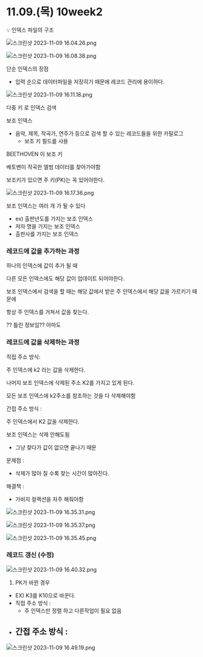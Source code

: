 # 11.09.(목) 10week2

<aside>
💡 인덱스 파일의 구조

</aside>

![스크린샷 2023-11-09 16.04.26.png](11%2009%20(%E1%84%86%E1%85%A9%E1%86%A8)%2010week2%209d86ab32cc5c46e88dc75797d41afc30/%25E1%2584%2589%25E1%2585%25B3%25E1%2584%258F%25E1%2585%25B3%25E1%2584%2585%25E1%2585%25B5%25E1%2586%25AB%25E1%2584%2589%25E1%2585%25A3%25E1%2586%25BA_2023-11-09_16.04.26.png)

![스크린샷 2023-11-09 16.08.38.png](11%2009%20(%E1%84%86%E1%85%A9%E1%86%A8)%2010week2%209d86ab32cc5c46e88dc75797d41afc30/%25E1%2584%2589%25E1%2585%25B3%25E1%2584%258F%25E1%2585%25B3%25E1%2584%2585%25E1%2585%25B5%25E1%2586%25AB%25E1%2584%2589%25E1%2585%25A3%25E1%2586%25BA_2023-11-09_16.08.38.png)

단순 인덱스의 장점

- 입력 순으로 데이터파일을 저장히기 때문에 레코드 관리에 용이하다.

![스크린샷 2023-11-09 16.11.18.png](11%2009%20(%E1%84%86%E1%85%A9%E1%86%A8)%2010week2%209d86ab32cc5c46e88dc75797d41afc30/%25E1%2584%2589%25E1%2585%25B3%25E1%2584%258F%25E1%2585%25B3%25E1%2584%2585%25E1%2585%25B5%25E1%2586%25AB%25E1%2584%2589%25E1%2585%25A3%25E1%2586%25BA_2023-11-09_16.11.18.png)

다중 키 로 인덱스 검색

보조 인덱스

- 음악, 제목, 작곡가, 연주가 등으로 검색 할 수 있는 레코드들을 위한 카탈로그
    - 보조 키 필드를 사용
    

BEETHOVEN 이 보조 키

베토벤이 작곡한 엘범 데이터를 찾아가야함

보조키가 있으면 주 키(PK)는 꼭 있어야한다.

![스크린샷 2023-11-09 16.17.36.png](11%2009%20(%E1%84%86%E1%85%A9%E1%86%A8)%2010week2%209d86ab32cc5c46e88dc75797d41afc30/%25E1%2584%2589%25E1%2585%25B3%25E1%2584%258F%25E1%2585%25B3%25E1%2584%2585%25E1%2585%25B5%25E1%2586%25AB%25E1%2584%2589%25E1%2585%25A3%25E1%2586%25BA_2023-11-09_16.17.36.png)

보조 인덱스는 여러 개 가 될 수 있다

- ex) 출판년도를 가지는 보조 인덱스
- 저자 명을 가지는 보조 인덱스
- 출판사를 가지는 보조 인덱스

### 레코드에 값을 추가하는 과정

하나의 인덱스에 값이 추가 될 때

다른 모든 인덱스에도 해당 값이 업데이트 되어야한다.

보조 인덱스에서 검색을 할 때는 해당 값에서 받은 주 인덱스에서 해당 값을 가르키기 때문에

항상 주 인덱스를 거쳐서 값을 찾는다.

?? 틀린 정보임?? 아마도

### 레코드에 값을 삭제하는 과정

직접 주소 방식: 

주 인덱스에 k2 라는 값을 삭제한다.

나머지 보조 인덱스에 삭제된 주소 K2를 가지고 있게 된다.

모든 보조 인덱스에 k2주소를 참조하는 것을 다 삭제해야함

간접 주소 방식  :

주 인덱스에서 K2 값을 삭제한다.

보조 인덱스는 삭제 안해도됨

- 그냥 찾다가 값이 없으면 끝나기 때문

문제점 :

- 삭제가 많아 질 수록 찾는 시간이 많아진다.

해결책 :

- 가비지 컬랙션을 자주 해줘야함

![스크린샷 2023-11-09 16.35.31.png](11%2009%20(%E1%84%86%E1%85%A9%E1%86%A8)%2010week2%209d86ab32cc5c46e88dc75797d41afc30/%25E1%2584%2589%25E1%2585%25B3%25E1%2584%258F%25E1%2585%25B3%25E1%2584%2585%25E1%2585%25B5%25E1%2586%25AB%25E1%2584%2589%25E1%2585%25A3%25E1%2586%25BA_2023-11-09_16.35.31.png)

![스크린샷 2023-11-09 16.35.37.png](11%2009%20(%E1%84%86%E1%85%A9%E1%86%A8)%2010week2%209d86ab32cc5c46e88dc75797d41afc30/%25E1%2584%2589%25E1%2585%25B3%25E1%2584%258F%25E1%2585%25B3%25E1%2584%2585%25E1%2585%25B5%25E1%2586%25AB%25E1%2584%2589%25E1%2585%25A3%25E1%2586%25BA_2023-11-09_16.35.37.png)

![스크린샷 2023-11-09 16.35.45.png](11%2009%20(%E1%84%86%E1%85%A9%E1%86%A8)%2010week2%209d86ab32cc5c46e88dc75797d41afc30/%25E1%2584%2589%25E1%2585%25B3%25E1%2584%258F%25E1%2585%25B3%25E1%2584%2585%25E1%2585%25B5%25E1%2586%25AB%25E1%2584%2589%25E1%2585%25A3%25E1%2586%25BA_2023-11-09_16.35.45.png)

### 레코드 갱신 (수정)

![스크린샷 2023-11-09 16.40.32.png](11%2009%20(%E1%84%86%E1%85%A9%E1%86%A8)%2010week2%209d86ab32cc5c46e88dc75797d41afc30/%25E1%2584%2589%25E1%2585%25B3%25E1%2584%258F%25E1%2585%25B3%25E1%2584%2585%25E1%2585%25B5%25E1%2586%25AB%25E1%2584%2589%25E1%2585%25A3%25E1%2586%25BA_2023-11-09_16.40.32.png)

1. PK가 바뀐 경우
- EX) K3를 K10으로 바꾼다.
- 직접 주소 방식 :
    - 주 인덱스만 정렬 하고 다른작업이 필요 없음
- 간접 주소 방식 :
    - 
    

![스크린샷 2023-11-09 16.49.19.png](11%2009%20(%E1%84%86%E1%85%A9%E1%86%A8)%2010week2%209d86ab32cc5c46e88dc75797d41afc30/%25E1%2584%2589%25E1%2585%25B3%25E1%2584%258F%25E1%2585%25B3%25E1%2584%2585%25E1%2585%25B5%25E1%2586%25AB%25E1%2584%2589%25E1%2585%25A3%25E1%2586%25BA_2023-11-09_16.49.19.png)